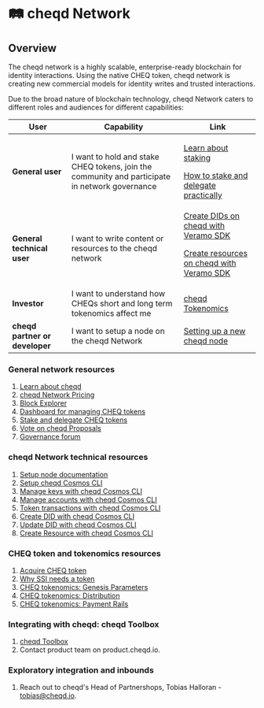 # 🛤 cheqd Network

## Overview

The cheqd network is a highly scalable, enterprise-ready blockchain for identity interactions. Using the native CHEQ token, cheqd network is creating new commercial models for identity writes and trusted interactions.&#x20;

Due to the broad nature of blockchain technology, cheqd Network caters to different roles and audiences for different capabilities:

| User                           | Capability                                                                                     | Link                                                                                                                                                                                                                                                                                                                                        |
| ------------------------------ | ---------------------------------------------------------------------------------------------- | ------------------------------------------------------------------------------------------------------------------------------------------------------------------------------------------------------------------------------------------------------------------------------------------------------------------------------------------- |
| **General user**               | I want to hold and stake CHEQ tokens, join the community and participate in network governance | </a></p> [Learn about staking](https://learn.cheqd.io/overview/intro-to-defi-aspects-of-cheqd/what-is-staking-and-delegation)</a></p> [How to stake and delegate practically](https://learn.cheqd.io/getting-set-up-on-cheqd/how-to-stake)</a></p>                                                                               |
| **General technical user**     | I want to write content or resources to the cheqd network                                      | [Create DIDs on cheqd with Veramo SDK](https://docs.cheqd.io/identity/building-decentralized-identity-apps/veramo-sdk-for-cheqd/did-operations)</a></p> [Create resources on cheqd with Veramo SDK](https://docs.cheqd.io/identity/building-decentralized-identity-apps/veramo-sdk-for-cheqd/create-a-resource)</a></p> |
| **Investor**                   | I want to understand how CHEQs short and long term tokenomics affect me                        | [cheqd Tokenomics](https://learn.cheqd.io/overview/tokenomics)                                                                                                                                                                                                                                                                              |
| **cheqd partner or developer** | I want to setup a node on the cheqd Network                                                    | [Setting up a new cheqd node](https://docs.cheqd.io/node/docs/setup-and-configure)                                                                                                                                                                                                                                                          |

### General network resources

1. [Learn about cheqd](https://learn.cheqd.io/)
2. [cheqd Network Pricing](../../essentials/why-cheqd/pricing.md)
3. [Block Explorer](https://explorer.cheqd.io/)
4. [Dashboard for managing CHEQ tokens](https://cheqd.omniflix.co/)
5. [Stake and delegate CHEQ tokens](https://learn.cheqd.io/overview/intro-to-defi-aspects-of-cheqd/what-is-staking-and-delegation)
6. [Vote on cheqd Proposals](https://learn.cheqd.io/getting-set-up-on-cheqd/how-to-vote)
7. [Governance forum](https://commonwealth.im/cheqd)

### cheqd Network technical resources

1. [Setup node documentation](https://docs.cheqd.io/node)
2. [Setup cheqd Cosmos CLI](https://docs.cheqd.io/node/docs/cheqd-cli)
3. [Manage keys with cheqd Cosmos CLI](https://docs.cheqd.io/node/docs/cheqd-cli/cheqd-cli-key-management)
4. [Manage accounts with cheqd Cosmos CLI](https://docs.cheqd.io/node/docs/cheqd-cli/cheqd-cli-accounts)
5. [Token transactions with cheqd Cosmos CLI](https://docs.cheqd.io/node/docs/cheqd-cli/cheqd-cli-token-transactions)
6. [Create DID with cheqd Cosmos CLI](https://docs.cheqd.io/identity/ledger-identity/decentralized-identifiers/cheqd-cosmos-cli)
7. [Update DID with cheqd Cosmos CLI](https://docs.cheqd.io/identity/ledger-identity/decentralized-identifiers/update-and-manage-did-document)
8. [Create Resource with cheqd Cosmos CLI](https://docs.cheqd.io/identity/ledger-resources/tutorials)

### CHEQ token and tokenomics resources

1. [Acquire CHEQ token](https://cheqd.io/buy)
2. [Why SSI needs a token](https://cheqd.io/blog/why-self-sovereign-identity-needs-a-token-an-expanded-version)
3. [CHEQ tokenomics: Genesis Parameters](https://learn.cheqd.io/overview/tokenomics/tokenomics-part-1)
4. [CHEQ tokenomics: Distribution](https://learn.cheqd.io/overview/tokenomics/tokenomics-part-2)
5. [CHEQ tokenomics: Payment Rails](https://learn.cheqd.io/overview/tokenomics/tokenomics-part-3)

### Integrating with cheqd: cheqd Toolbox

1. [cheqd Toolbox](tooling/README.md)
2. Contact product team on product.cheqd.io.

### Exploratory integration and inbounds

1. Reach out to cheqd's Head of Partnershops, Tobias Halloran - tobias@cheqd.io.
